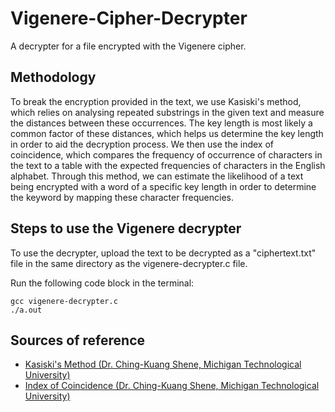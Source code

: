 # Vigenere-Cipher-Decrypter
A decrypter for a file encrypted with the Vigenere cipher.

## Methodology
To break the encryption provided in the text, we use Kasiski's method, which relies on analysing repeated substrings in the given text and measure the distances between these occurrences. The key length is most likely a common factor of these distances, which helps us determine the key length in order to aid the decryption process. We then use the index of coincidence, which compares the frequency of occurrence of characters in the text to a table with the expected frequencies of characters in the English alphabet. Through this method, we can estimate the likelihood of a text being encrypted with a word of a specific key length in order to determine the keyword by mapping these character frequencies.

## Steps to use the Vigenere decrypter
To use the decrypter, upload the text to be decrypted as a "ciphertext.txt" file in the same directory as the vigenere-decrypter.c file.

Run the following code block in the terminal:
````
gcc vigenere-decrypter.c
./a.out
````

## Sources of reference
- [Kasiski's Method (Dr. Ching-Kuang Shene, Michigan Technological University)](https://pages.mtu.edu/~shene/NSF-4/Tutorial/VIG/Vig-Kasiski.html)
- [Index of Coincidence (Dr. Ching-Kuang Shene, Michigan Technological University)](https://pages.mtu.edu/~shene/NSF-4/Tutorial/VIG/Vig-IOC.html)

